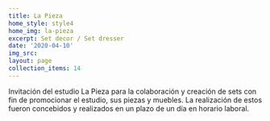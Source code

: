 ```yaml
---
title: La Pieza
home_style: style4
home_img: la-pieza
excerpt: Set decor / Set dresser
date: '2020-04-10'
img_src: 
layout: page
collection_items: 14
---
```

Invitación del estudio La Pieza para la colaboración y creación de sets con fin de promocionar el estudio, sus piezas y muebles. La realización de estos fueron concebidos y realizados en un plazo de un día en horario laboral.